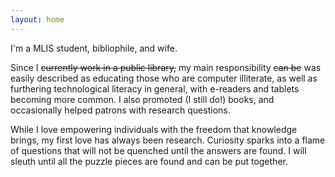 ```yaml
---
layout: home
---
```


I'm a MLIS student, bibliophile, and wife.

Since I ~~currently work in a public library,~~ my main responsibility ~~can be~~ was easily described as educating those who are computer illiterate, as well as furthering technological literacy in general, with e-readers and tablets becoming more common. I also promoted (I still do!) books, and occasionally helped patrons with research questions.

While I love empowering individuals with the freedom that knowledge brings, my first love has always been research. Curiosity sparks into a flame of questions that will not be quenched until the answers are found. I will sleuth until all the puzzle pieces are found and can be put together.
